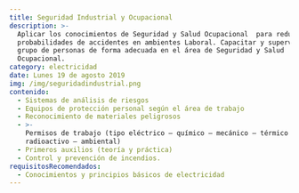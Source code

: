```yaml
---
title: Seguridad Industrial y Ocupacional
description: >-
  Aplicar los conocimientos de Seguridad y Salud Ocupacional  para reducir
  probabilidades de accidentes en ambientes Laboral. Capacitar y supervisar a un
  grupo de personas de forma adecuada en el área de Seguridad y Salud
  Ocupacional.
category: electricidad
date: Lunes 19 de agosto 2019
img: /img/seguridadindustrial.png
contenido:
  - Sistemas de análisis de riesgos
  - Equipos de protección personal según el área de trabajo
  - Reconocimiento de materiales peligrosos
  - >-
    Permisos de trabajo (tipo eléctrico – químico – mecánico – térmico –
    radioactivo – ambiental)
  - Primeros auxilios (teoría y práctica)
  - Control y prevención de incendios.
requisitosRecomendados:
  - Conocimientos y principios básicos de electricidad
---
```


